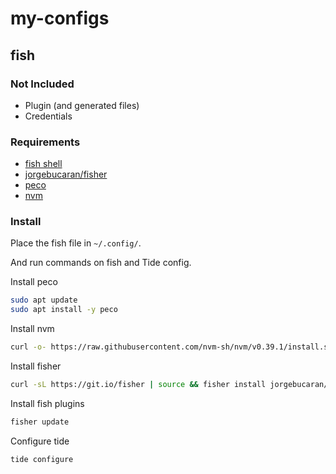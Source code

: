 # my-configs

## fish

### Not Included

- Plugin (and generated files)
- Credentials

### Requirements

- [fish shell](https://fishshell.com/)
- [jorgebucaran/fisher](https://github.com/jorgebucaran/fisher)
- [peco](https://github.com/peco/peco)
- [nvm](https://github.com/nvm-sh/nvm)

### Install

Place the fish file in `~/.config/`.

And run commands on fish and Tide config.

Install peco

```bash
sudo apt update
sudo apt install -y peco
```

Install nvm

```bash
curl -o- https://raw.githubusercontent.com/nvm-sh/nvm/v0.39.1/install.sh | bash
```

Install fisher

```bash
curl -sL https://git.io/fisher | source && fisher install jorgebucaran/fisher
```

Install fish plugins

```bash
fisher update
```

Configure tide

```bash
tide configure
```
